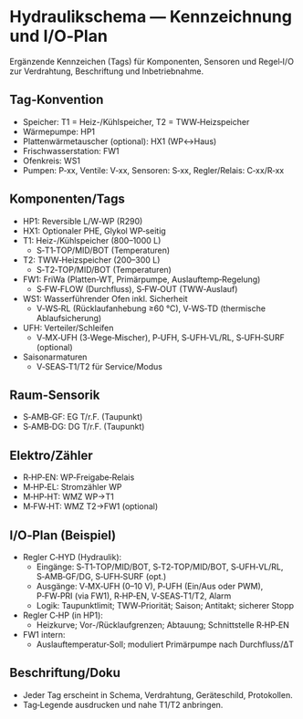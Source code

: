 # Hydraulikschema — Kennzeichnung und I/O‑Plan

Ergänzende Kennzeichen (Tags) für Komponenten, Sensoren und Regel‑I/O zur Verdrahtung, Beschriftung und Inbetriebnahme.

## Tag‑Konvention

- Speicher: T1 = Heiz-/Kühlspeicher, T2 = TWW‑Heizspeicher
- Wärmepumpe: HP1
- Plattenwärmetauscher (optional): HX1 (WP↔Haus)
- Frischwasserstation: FW1
- Ofenkreis: WS1
- Pumpen: P‑xx, Ventile: V‑xx, Sensoren: S‑xx, Regler/Relais: C‑xx/R‑xx

## Komponenten/Tags

- HP1: Reversible L/W‑WP (R290)
- HX1: Optionaler PHE, Glykol WP‑seitig
- T1: Heiz-/Kühlspeicher (800–1000 L)
  - S‑T1‑TOP/MID/BOT (Temperaturen)
- T2: TWW‑Heizspeicher (200–300 L)
  - S‑T2‑TOP/MID/BOT (Temperaturen)
- FW1: FriWa (Platten‑WT, Primärpumpe, Auslauftemp‑Regelung)
  - S‑FW‑FLOW (Durchfluss), S‑FW‑OUT (TWW‑Auslauf)
- WS1: Wasserführender Ofen inkl. Sicherheit
  - V‑WS‑RL (Rücklaufanhebung ≥60 °C), V‑WS‑TD (thermische Ablaufsicherung)
- UFH: Verteiler/Schleifen
  - V‑MX‑UFH (3‑Wege‑Mischer), P‑UFH, S‑UFH‑VL/RL, S‑UFH‑SURF (optional)
- Saisonarmaturen
  - V‑SEAS‑T1/T2 für Service/Modus

## Raum‑Sensorik

- S‑AMB‑GF: EG T/r.F. (Taupunkt)
- S‑AMB‑DG: DG T/r.F. (Taupunkt)

## Elektro/Zähler

- R‑HP‑EN: WP‑Freigabe‑Relais
- M‑HP‑EL: Stromzähler WP
- M‑HP‑HT: WMZ WP→T1
- M‑FW‑HT: WMZ T2→FW1 (optional)

## I/O‑Plan (Beispiel)

- Regler C‑HYD (Hydraulik):
  - Eingänge: S‑T1‑TOP/MID/BOT, S‑T2‑TOP/MID/BOT, S‑UFH‑VL/RL, S‑AMB‑GF/DG, S‑UFH‑SURF (opt.)
  - Ausgänge: V‑MX‑UFH (0–10 V), P‑UFH (Ein/Aus oder PWM), P‑FW‑PRI (via FW1), R‑HP‑EN, V‑SEAS‑T1/T2, Alarm
  - Logik: Taupunktlimit; TWW‑Priorität; Saison; Antitakt; sicherer Stopp
- Regler C‑HP (in HP1):
  - Heizkurve; Vor-/Rücklaufgrenzen; Abtauung; Schnittstelle R‑HP‑EN
- FW1 intern:
  - Auslauftemperatur‑Soll; moduliert Primärpumpe nach Durchfluss/ΔT

## Beschriftung/Doku

- Jeder Tag erscheint in Schema, Verdrahtung, Geräteschild, Protokollen.
- Tag‑Legende ausdrucken und nahe T1/T2 anbringen.

